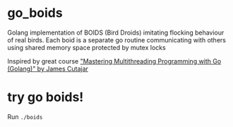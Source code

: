 # go_boids
Golang implementation of BOIDS (Bird Droids) imitating flocking behaviour of real birds. Each boid is a separate go routine communicating with others using shared memory space protected by mutex locks

Inspired by great course ["Mastering Multithreading Programming with Go (Golang)" by James Cutajar](https://www.udemy.com/course/multithreading-in-go-lang)

# try go boids!
Run `./boids`